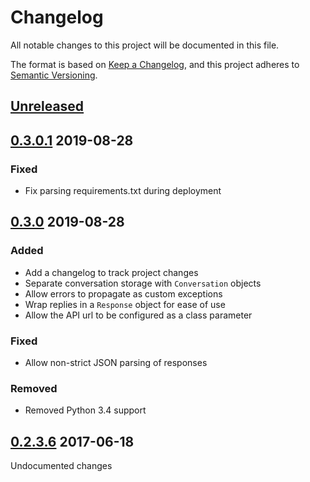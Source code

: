 # Changelog
All notable changes to this project will be documented in this file.

The format is based on [Keep a Changelog](https://keepachangelog.com/en/1.0.0/),
and this project adheres to [Semantic Versioning](https://semver.org/spec/v2.0.0.html).

## [Unreleased]

## [0.3.0.1] 2019-08-28
### Fixed
- Fix parsing requirements.txt during deployment

## [0.3.0] 2019-08-28
### Added
- Add a changelog to track project changes
- Separate conversation storage with `Conversation` objects
- Allow errors to propagate as custom exceptions
- Wrap replies in a `Response` object for ease of use
- Allow the API url to be configured as a class parameter

### Fixed
- Allow non-strict JSON parsing of responses

### Removed
- Removed Python 3.4 support

## [0.2.3.6] 2017-06-18
Undocumented changes

[Unreleased]: https://github.com/snoonetIRC/cleverwrap.py/compare/v0.3.0.1..HEAD
[0.3.0.1]: https://github.com/snoonetIRC/cleverwrap.py/compare/v0.3.0..v0.3.0.1
[0.3.0]: https://github.com/snoonetIRC/cleverwrap.py/compare/v0.2.3.6..v0.3.0
[0.2.3.6]: https://github.com/snoonetIRC/cleverwrap.py/releases/tag/v0.2.3.6
